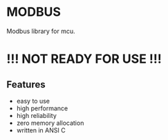 # MODBUS

Modbus library for mcu.

# !!! NOT READY FOR USE !!!

## Features

- easy to use
- high performance
- high reliability
- zero memory allocation
- written in ANSI C
